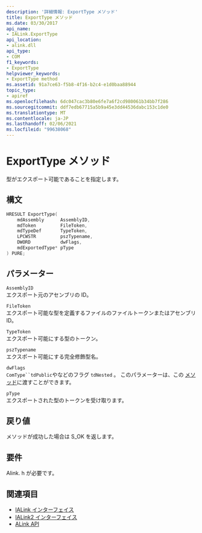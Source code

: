 ```yaml
---
description: '詳細情報: ExportType メソッド'
title: ExportType メソッド
ms.date: 03/30/2017
api_name:
- IALink.ExportType
api_location:
- alink.dll
api_type:
- COM
f1_keywords:
- ExportType
helpviewer_keywords:
- ExportType method
ms.assetid: 91a7ce63-f5b8-4f16-b2c4-e1d0baa88944
topic_type:
- apiref
ms.openlocfilehash: 6dc047cac3b80e6fe7a6f2cd980061b34bb7f286
ms.sourcegitcommit: ddf7edb67715a5b9a45e3dd44536dabc153c1de0
ms.translationtype: MT
ms.contentlocale: ja-JP
ms.lasthandoff: 02/06/2021
ms.locfileid: "99638068"
---
```

# <a name="exporttype-method"></a>ExportType メソッド

型がエクスポート可能であることを指定します。  
  
## <a name="syntax"></a>構文  
  
```cpp  
HRESULT ExportType(  
    mdAssembly      AssemblyID,  
    mdToken         FileToken,  
    mdTypeDef       TypeToken,  
    LPCWSTR         pszTypename,  
    DWORD           dwFlags,  
    mdExportedType* pType  
) PURE;  
```  
  
## <a name="parameters"></a>パラメーター  

 `AssemblyID`  
 エクスポート元のアセンブリの ID。  
  
 `FileToken`  
 エクスポート可能な型を定義するファイルのファイルトークンまたはアセンブリ ID。  
  
 `TypeToken`  
 エクスポート可能にする型のトークン。  
  
 `pszTypename`  
 エクスポート可能にする完全修飾型名。  
  
 `dwFlags`  
 `ComType``tdPublic`やなどのフラグ `tdNested` 。 このパラメーターは、この [メソッド](../metadata/imetadataassemblyemit-defineexportedtype-method.md)に渡すことができます。  
  
 `pType`  
 エクスポートされた型のトークンを受け取ります。  
  
## <a name="return-value"></a>戻り値  

 メソッドが成功した場合は S_OK を返します。  
  
## <a name="requirements"></a>要件  

 Alink. h が必要です。  
  
## <a name="see-also"></a>関連項目

- [IALink インターフェイス](ialink-interface.md)
- [IALink2 インターフェイス](ialink2-interface.md)
- [ALink API](index.md)
